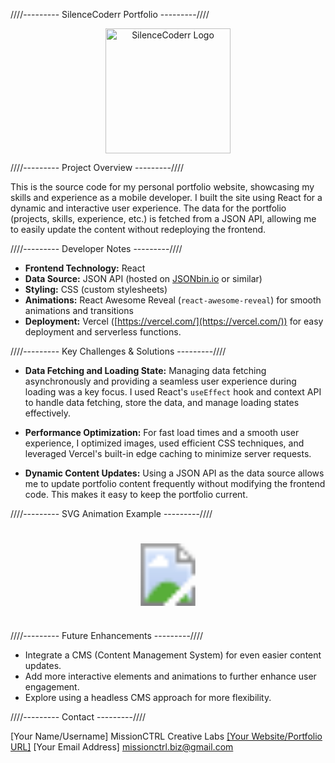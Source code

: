 ////---------  SilenceCoderr Portfolio  ---------////

<div align="center">

  <img src="(https://github.com/SilenceCodder/SilenceCodder-Porfolio/blob/main/public/assets/img/logo/silencecodder-logo.png)" alt="SilenceCoderr Logo" width="200">

</div>

////---------  Project Overview  ---------////

This is the source code for my personal portfolio website, showcasing my skills and experience as a mobile developer. I built the site using React for a dynamic and interactive user experience. The data for the portfolio (projects, skills, experience, etc.) is fetched from a JSON API, allowing me to easily update the content without redeploying the frontend.

////---------  Developer Notes  ---------////

* **Frontend Technology:** React
* **Data Source:** JSON API (hosted on [JSONbin.io](https://jsonbin.io) or similar)
* **Styling:** CSS (custom stylesheets)
* **Animations:** React Awesome Reveal (`react-awesome-reveal`) for smooth animations and transitions
* **Deployment:** Vercel ([https://vercel.com/](https://vercel.com/)) for easy deployment and serverless functions.

////---------  Key Challenges & Solutions  ---------////

* **Data Fetching and Loading State:** Managing data fetching asynchronously and providing a seamless user experience during loading was a key focus. I used React's `useEffect` hook and context API to handle data fetching, store the data, and manage loading states effectively. 

* **Performance Optimization:** For fast load times and a smooth user experience, I optimized images, used efficient CSS techniques, and leveraged Vercel's built-in edge caching to minimize server requests.

* **Dynamic Content Updates:**  Using a JSON API as the data source allows me to update portfolio content frequently without modifying the frontend code.  This makes it easy to keep the portfolio current. 

////---------  SVG Animation Example  ---------////


<div align="center">

<svg width="150" height="150">
  <image href="icon.svg" width="100" height="100" x="25" y="25"/> 
  <circle cx="75" cy="75" r="60" stroke="#purple" stroke-width="3" fill="none">
    <animate attributeName="stroke-dasharray" 
             from="0 377" to="377 0" 
             dur="2s" repeatCount="indefinite" />
  </circle>
</svg>

</div>

////---------  Future Enhancements  ---------////

* Integrate a CMS (Content Management System) for even easier content updates.
* Add more interactive elements and animations to further enhance user engagement.
* Explore using a headless CMS approach for more flexibility.

////---------  Contact  ---------////

[Your Name/Username] MissionCTRL Creative Labs
[[Your Website/Portfolio URL]](https://github.com/missionctrlbiz/silencecoderr-serverless)
[Your Email Address] missionctrl.biz@gmail.com
